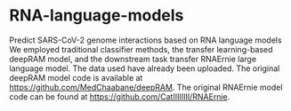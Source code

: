# RNA-language-models
Predict SARS-CoV-2 genome interactions based on RNA language models
We employed traditional classifier methods, the transfer learning-based deepRAM model, and the downstream task transfer RNAErnie large language model. The data used have already been uploaded. The original deepRAM model code is available at https://github.com/MedChaabane/deepRAM. The original RNAErnie model code can be found at https://github.com/CatIIIIIIII/RNAErnie.
